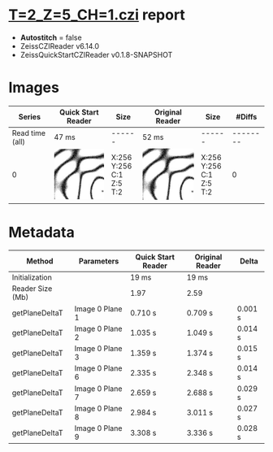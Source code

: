 # [T=2_Z=5_CH=1.czi](https://zenodo.org/record/7015307/files/T%3D2_Z%3D5_CH%3D1.czi) report
 - **Autostitch** = false
 - ZeissCZIReader v6.14.0
 - ZeissQuickStartCZIReader v0.1.8-SNAPSHOT

# Images 

| Series            | Quick Start Reader | Size | Original Reader | Size | #Diffs |
|-------------------|--------------------|------|-----------------|------|--------|
| Read time (all)   |47 ms|------|52 ms|------|--------|
|0|![T=2_Z=5_CH=1.quick_true.flat_true.stitch_false.series_0.jpg](T=2_Z=5_CH=1/T=2_Z=5_CH=1.quick_true.flat_true.stitch_false.series_0.jpg)|X:256<br>Y:256<br>C:1<br>Z:5<br>T:2|![T=2_Z=5_CH=1.quick_false.flat_true.stitch_false.series_0.jpg](T=2_Z=5_CH=1/T=2_Z=5_CH=1.quick_false.flat_true.stitch_false.series_0.jpg)|X:256<br>Y:256<br>C:1<br>Z:5<br>T:2|0|

# Metadata

|  Method            | Parameters       | Quick Start Reader | Original Reader | Delta  |
| -------------------|------------------|--------------------|-----------------|------- |
| Initialization     |                  |19 ms|19 ms|        |
| Reader Size (Mb)     |                  |1.97|2.59|        |
| getPlaneDeltaT| Image 0 Plane 1 |  0.710 s |  0.709 s | 0.001 s |
| getPlaneDeltaT| Image 0 Plane 2 |  1.035 s |  1.049 s | 0.014 s |
| getPlaneDeltaT| Image 0 Plane 3 |  1.359 s |  1.374 s | 0.015 s |
| getPlaneDeltaT| Image 0 Plane 6 |  2.335 s |  2.348 s | 0.014 s |
| getPlaneDeltaT| Image 0 Plane 7 |  2.659 s |  2.688 s | 0.029 s |
| getPlaneDeltaT| Image 0 Plane 8 |  2.984 s |  3.011 s | 0.027 s |
| getPlaneDeltaT| Image 0 Plane 9 |  3.308 s |  3.336 s | 0.028 s |
